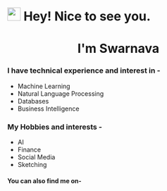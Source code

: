 <h1><img src="https://emojis.slackmojis.com/emojis/images/1531849430/4246/blob-sunglasses.gif?1531849430" width="30"/> Hey! Nice to see you.</h1>
<h1 align="center">I'm Swarnava</h1>

### I have technical experience and interest in -
* Machine Learning
* Natural Language Processing 
* Databases 
* Business Intelligence

### My Hobbies and interests -
* AI
* Finance
* Social Media
* Sketching

#### You can also find me on- 
[linkedin]: https://https://www.linkedin.com/in/swarnava-mukherjee-2787821b3/
[twitter]: https://www.twitter.com/c17hawke
[Instagram]: https://www.instagram.com/c17hawke

<!--
**swarnava-96/swarnava-96** is a ✨ _special_ ✨ repository because its `README.md` (this file) appears on your GitHub profile.

Here are some ideas to get you started:

- 🔭 I’m currently working on ...
- 🌱 I’m currently learning ...
- 👯 I’m looking to collaborate on ...
- 🤔 I’m looking for help with ...
- 💬 Ask me about ...
- 📫 How to reach me: ...
- 😄 Pronouns: ...
- ⚡ Fun fact: ...
-->
